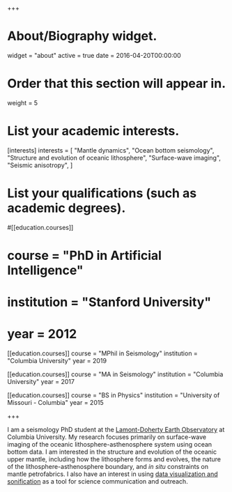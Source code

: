 +++
# About/Biography widget.
widget = "about"
active = true
date = 2016-04-20T00:00:00

# Order that this section will appear in.
weight = 5

# List your academic interests.
[interests]
  interests = [
    "Mantle dynamics",
    "Ocean bottom seismology",
    "Structure and evolution of oceanic lithosphere",
    "Surface-wave imaging",
    "Seismic anisotropy",
  ]

# List your qualifications (such as academic degrees).
#[[education.courses]]
#  course = "PhD in Artificial Intelligence"
#  institution = "Stanford University"
#  year = 2012

[[education.courses]]
  course = "MPhil in Seismology"
  institution = "Columbia University"
  year = 2019

[[education.courses]]
  course = "MA in Seismology"
  institution = "Columbia University"
  year = 2017

[[education.courses]]
  course = "BS in Physics"
  institution = "University of Missouri - Columbia"
  year = 2015

+++

<!-- # About -->

I am a seismology PhD student at the [Lamont-Doherty Earth Observatory](https://www.ldeo.columbia.edu/) at Columbia University. My research focuses primarily on surface-wave imaging of the oceanic lithosphere-asthenosphere system using ocean bottom data. I am interested in the structure and evolution of the oceanic upper mantle, including how the lithosphere forms and evolves, the nature of the lithosphere-asthenosphere boundary, and *in situ* constraints on mantle petrofabrics. I also have an interest in using [data visualization and sonification](#other) as a tool for science communication and outreach.
